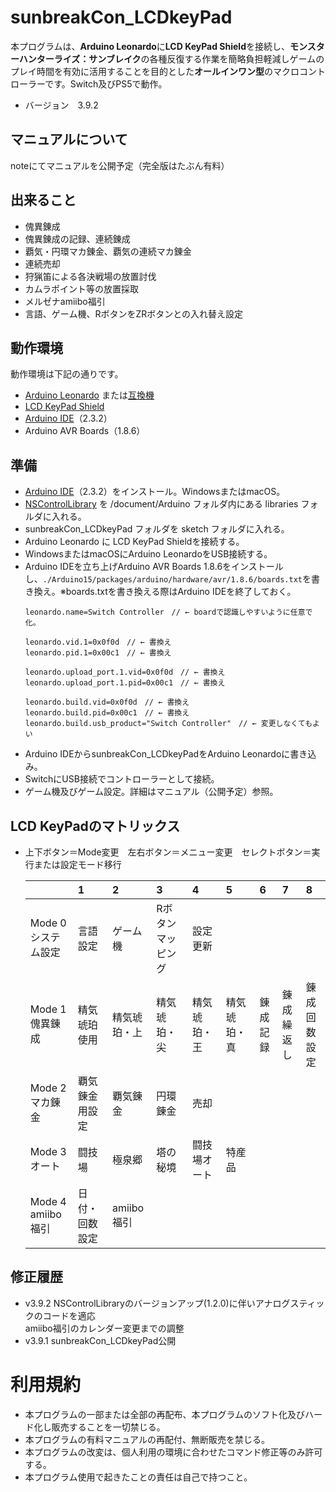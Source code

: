 # sunbreakCon_LCDkeyPad
本プログラムは、**Arduino Leonardo**に**LCD KeyPad Shield**を接続し、**モンスターハンターライズ：サンブレイク**の各種反復する作業を簡略負担軽減しゲームのプレイ時間を有効に活用することを目的とした**オールインワン型**のマクロコントローラーです。Switch及びPS5で動作。
- バージョン　3.9.2

## マニュアルについて
noteにてマニュアルを公開予定（完全版はたぶん有料）

## 出来ること
- 傀異錬成
- 傀異錬成の記録、連続錬成
- 覇気・円環マカ錬金、覇気の連続マカ錬金
- 連続売却
- 狩猟笛による各決戦場の放置討伐
- カムラポイント等の放置採取
- メルゼナamiibo福引
- 言語、ゲーム機、RボタンをZRボタンとの入れ替え設定


## 動作環境
動作環境は下記の通りです。
- [Arduino Leonardo](https://amzn.to/3TvliXZ)  または[互換機](https://amzn.to/47vEI4y)
- [LCD KeyPad Shield](https://amzn.to/3AsXnla)
- [Arduino IDE](https://www.arduino.cc/en/software)（2.3.2）
- Arduino AVR Boards（1.8.6）


## 準備
- [Arduino IDE](https://www.arduino.cc/en/software)（2.3.2）をインストール。WindowsまたはmacOS。
- [NSControlLibrary](https://github.com/Kumataku-JP/NSControlLibrary.git) を /document/Arduino フォルダ内にある libraries フォルダに入れる。
- sunbreakCon_LCDkeyPad フォルダを sketch フォルダに入れる。
- Arduino Leonardo に LCD KeyPad Shieldを接続する。
- WindowsまたはmacOSにArduino LeonardoをUSB接続する。
- Arduino IDEを立ち上げArduino AVR Boards 1.8.6をインストールし、`./Arduino15/packages/arduino/hardware/avr/1.8.6/boards.txt`を書き換え。※boards.txtを書き換える際はArduino IDEを終了しておく。
	```
	leonardo.name=Switch Controller　// ← boardで認識しやすいように任意で化。

	leonardo.vid.1=0x0f0d　// ← 書換え
	leonardo.pid.1=0x00c1　// ← 書換え

	leonardo.upload_port.1.vid=0x0f0d　// ← 書換え
	leonardo.upload_port.1.pid=0x00c1　// ← 書換え

	leonardo.build.vid=0x0f0d　// ← 書換え
	leonardo.build.pid=0x00c1　// ← 書換え
	leonardo.build.usb_product="Switch Controller"　// ← 変更しなくてもよい
	```
- Arduino IDEからsunbreakCon_LCDkeyPadをArduino Leonardoに書き込み。
- SwitchにUSB接続でコントローラーとして接続。
- ゲーム機及びゲーム設定。詳細はマニュアル（公開予定）参照。

## LCD KeyPadのマトリックス
- 上下ボタン＝Mode変更　左右ボタン＝メニュー変更　セレクトボタン＝実行または設定モード移行

	|    | 1  | 2  | 3  | 4  | 5 | 6 | 7 | 8 |
	|:-|:--|:---|:----|:-----|:------|:-------|:--------|:---------|
	| Mode 0	システム設定 | 言語設定 | ゲーム機 | Rボタンマッピング | 設定更新 |     |     |     |
	| Mode 1	傀異錬成 | 精気琥珀使用 | 精気琥珀・上 | 精気琥珀・尖 | 精気琥珀・王 | 精気琥珀・真 | 錬成記録 | 錬成繰返し |	錬成回数設定	|
	| Mode 2	マカ錬金 | 覇気錬金用設定 | 覇気錬金 | 円環錬金 | 売却 |     |     |     |
	| Mode 3	オート | 闘技場 | 極泉郷 | 塔の秘境 | 闘技場オート | 特産品    |     |     |
	| Mode 4	amiibo福引 | 日付・回数設定 | amiibo福引 |     |     |     |     |     |

## 修正履歴

- v3.9.2  NSControlLibraryのバージョンアップ(1.2.0)に伴いアナログスティックのコードを適応<br>amiibo福引のカレンダー変更までの調整
- v3.9.1  sunbreakCon_LCDkeyPad公開

# 利用規約
- 本プログラムの一部または全部の再配布、本プログラムのソフト化及びハード化し販売することを一切禁じる。
- 本プログラムの有料マニュアルの再配付、無断販売を禁じる。
- 本プログラムの改変は、個人利用の環境に合わせたコマンド修正等のみ許可する。
- 本プログラム使用で起きたことの責任は自己で持つこと。
